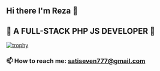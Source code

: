 ## Hi there I'm Reza 👋
## 🔭  A FULL-STACK PHP JS DEVELOPER 👯
 
 


[![trophy](https://github-profile-trophy.vercel.app/?username=satiseven&theme=monokai)](https://github.com/ryo-ma/github-profile-trophy&row=2&column=3)

 
### 📫  How to reach me: satiseven777@gmail.com
<!--
**satiseven/satiseven** is a ✨ _special_ ✨ repository because its `README.md` (this file) appears on your GitHub profile.

Here are some ideas to get you started:

- 🔭 I’m currently working on ...
- 🌱 I’m currently learning ...
- 👯 I’m looking to collaborate on ...
- 🤔 I’m looking for help with ...
- 💬 Ask me about ...
- 📫 How to reach me: ...
- 😄 Pronouns: ...
- ⚡ Fun fact: ...
-->
